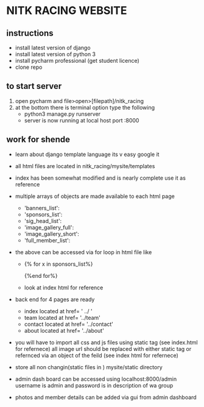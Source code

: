 # NITK RACING WEBSITE

## instructions
* install latest version of django
* install latest version of python 3
* install pycharm professional (get student licence)
* clone repo

## to start server
1. open pycharm and file>open>[filepath]/nitk_racing
2. at the bottom there is terminal option type the following
    * python3 manage.py runserver
    * server is now running at local host port :8000

## work for shende
* learn about django template language its v easy google it
* all html files are located in nitk_racing/mysite/templates
* index has been somewhat modified and is nearly complete
    use it as reference
* multiple arrays of objects are made available to each html page
    * 'banners_list':
    * 'sponsors_list': 
    * 'sig_head_list': 
    * 'image_gallery_full':
    * 'image_gallery_short':
    * 'full_member_list': 
* the above can be accessed via for loop in html file like
    * {% for x in sponsors_list%}
        
        {%end for%}    
    * look at index html for reference
* back end for 4 pages are ready
    * index located at href= ' ../ '
    * team located at href= '../team'
    * contact located at href= '../contact'
    * about located at href= '../about'
* you will have to import all css and js files using static tag
(see index.html for refernece) all image url should be replaced with either static tag or 
refernced via an object of the feild (see index html for refernece)
* store all non changin(static files in ) mysite/static directory

* admin dash board can be accessed using localhost:8000/admin
    username is admin and password is in description of wa group
* photos and member details can be added via gui from admin dashboard
 